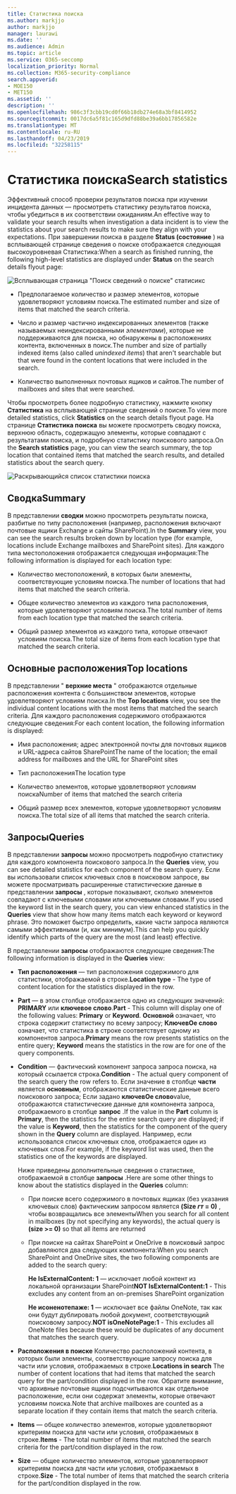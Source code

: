 ```yaml
---
title: Статистика поиска
ms.author: markjjo
author: markjjo
manager: laurawi
ms.date: ''
ms.audience: Admin
ms.topic: article
ms.service: O365-seccomp
localization_priority: Normal
ms.collection: M365-security-compliance
search.appverid:
- MOE150
- MET150
ms.assetid: ''
description: ''
ms.openlocfilehash: 986c3f3cbb19cd0f66b18db274e68a3bf8414952
ms.sourcegitcommit: 0017dc6a5f81c165d9dfd88be39a6bb17856582e
ms.translationtype: MT
ms.contentlocale: ru-RU
ms.lasthandoff: 04/23/2019
ms.locfileid: "32258115"
---
```

# <a name="search-statistics"></a><span data-ttu-id="25e67-102">Статистика поиска</span><span class="sxs-lookup"><span data-stu-id="25e67-102">Search statistics</span></span>

<span data-ttu-id="25e67-103">Эффективный способ проверки результатов поиска при изучении инцидента данных — просмотреть статистику результатов поиска, чтобы убедиться в их соответствии ожиданиям.</span><span class="sxs-lookup"><span data-stu-id="25e67-103">An effective way to validate your search results when investigation a data incident is to view the statistics about your search results to make sure they align with your expectations.</span></span> <span data-ttu-id="25e67-104">При завершении поиска в разделе **Status (состояние** ) на всплывающей странице сведения о поиске отображается следующая высокоуровневая Статистика:</span><span class="sxs-lookup"><span data-stu-id="25e67-104">When a search as finished running, the following high-level statistics are displayed under **Status** on the search details flyout page:</span></span>

![Всплывающая страница "Поиск сведений о поиске" статисикс](../media/SearchDetailsFlyout.png)

- <span data-ttu-id="25e67-106">Предполагаемое количество и размер элементов, которые удовлетворяют условиям поиска.</span><span class="sxs-lookup"><span data-stu-id="25e67-106">The estimated number and size of items that matched the search criteria.</span></span>

- <span data-ttu-id="25e67-107">Число и размер частично индексированных элементов (также называемых неиндексированными *элементами*), которые не поддерживаются для поиска, но обнаружены в расположениях контента, включенных в поиск.</span><span class="sxs-lookup"><span data-stu-id="25e67-107">The number and size of partially indexed items (also called *unindexed items*) that aren't searchable but that were found in the content locations that were included in the search.</span></span>

- <span data-ttu-id="25e67-108">Количество выполненных почтовых ящиков и сайтов.</span><span class="sxs-lookup"><span data-stu-id="25e67-108">The number of mailboxes and sites that were searched.</span></span>

<span data-ttu-id="25e67-109">Чтобы просмотреть более подробную статистику, нажмите кнопку **Статистика** на всплывающей странице сведений о поиске.</span><span class="sxs-lookup"><span data-stu-id="25e67-109">To view more detailed statistics, click **Statistics** on the search details flyout page.</span></span> <span data-ttu-id="25e67-110">На странице **Статистика поиска** вы можете просмотреть сводку поиска, верхнюю область, содержащую элементы, которые совпадают с результатами поиска, и подробную статистику поискового запроса.</span><span class="sxs-lookup"><span data-stu-id="25e67-110">On the **Search statistics** page, you can view the search summary, the top location that contained items that matched the search results, and detailed statistics about the search query.</span></span>

![Раскрывающийся список статистики поиска](../media/SearchStatisticsDropDownList.png)

## <a name="summary"></a><span data-ttu-id="25e67-112">Сводка</span><span class="sxs-lookup"><span data-stu-id="25e67-112">Summary</span></span>

<span data-ttu-id="25e67-113">В представлении **сводки** можно просмотреть результаты поиска, разбитые по типу расположения (например, расположения включают почтовые ящики Exchange и сайты SharePoint).</span><span class="sxs-lookup"><span data-stu-id="25e67-113">In the **Summary** view, you can see the search results broken down by location type (for example, locations include Exchange mailboxes and SharePoint sites).</span></span> <span data-ttu-id="25e67-114">Для каждого типа местоположения отображается следующая информация:</span><span class="sxs-lookup"><span data-stu-id="25e67-114">The following information is displayed for each location type:</span></span>

- <span data-ttu-id="25e67-115">Количество местоположений, в которых были элементы, соответствующие условиям поиска.</span><span class="sxs-lookup"><span data-stu-id="25e67-115">The number of locations that had items that matched the search criteria.</span></span>

- <span data-ttu-id="25e67-116">Общее количество элементов из каждого типа расположения, которые удовлетворяют условиям поиска.</span><span class="sxs-lookup"><span data-stu-id="25e67-116">The total number of items from each location type that matched the search criteria.</span></span>

- <span data-ttu-id="25e67-117">Общий размер элементов из каждого типа, которые отвечают условиям поиска.</span><span class="sxs-lookup"><span data-stu-id="25e67-117">The total size of items from each location type that matched the search criteria.</span></span>

## <a name="top-locations"></a><span data-ttu-id="25e67-118">Основные расположения</span><span class="sxs-lookup"><span data-stu-id="25e67-118">Top locations</span></span>

<span data-ttu-id="25e67-119">В представлении " **верхние места** " отображаются отдельные расположения контента с большинством элементов, которые удовлетворяют условиям поиска.</span><span class="sxs-lookup"><span data-stu-id="25e67-119">In the **Top locations** view, you see the individual content locations with the most items that matched the search criteria.</span></span> <span data-ttu-id="25e67-120">Для каждого расположения содержимого отображаются следующие сведения:</span><span class="sxs-lookup"><span data-stu-id="25e67-120">For each content location, the following information is displayed:</span></span>

- <span data-ttu-id="25e67-121">Имя расположения; адрес электронной почты для почтовых ящиков и URL-адреса сайтов SharePoint</span><span class="sxs-lookup"><span data-stu-id="25e67-121">The name of the location; the email address for mailboxes and the URL for SharePoint sites</span></span>

- <span data-ttu-id="25e67-122">Тип расположения</span><span class="sxs-lookup"><span data-stu-id="25e67-122">The location type</span></span>

- <span data-ttu-id="25e67-123">Количество элементов, которые удовлетворяют условиям поиска</span><span class="sxs-lookup"><span data-stu-id="25e67-123">Number of items that matched the search criteria</span></span>

- <span data-ttu-id="25e67-124">Общий размер всех элементов, которые удовлетворяют условиям поиска.</span><span class="sxs-lookup"><span data-stu-id="25e67-124">The total size of all items that matched the search criteria.</span></span>

## <a name="queries"></a><span data-ttu-id="25e67-125">Запросы</span><span class="sxs-lookup"><span data-stu-id="25e67-125">Queries</span></span>

<span data-ttu-id="25e67-126">В представлении **запросы** можно просмотреть подробную статистику для каждого компонента поискового запроса.</span><span class="sxs-lookup"><span data-stu-id="25e67-126">In the **Queries** view, you can see detailed statistics for each component of the search query.</span></span> <span data-ttu-id="25e67-127">Если вы использовали список ключевых слов в поисковом запросе, вы можете просматривать расширенные статистические данные в представлении **запросы** , которые показывают, сколько элементов совпадают с ключевыми словами или ключевыми словами.</span><span class="sxs-lookup"><span data-stu-id="25e67-127">If you used the keyword list in the search query, you can view enhanced statistics in the **Queries** view  that show how many items match each keyword or keyword phrase.</span></span> <span data-ttu-id="25e67-128">Это поможет быстро определить, какие части запроса являются самыми эффективными (и, как минимум).</span><span class="sxs-lookup"><span data-stu-id="25e67-128">This can help you quickly identify which parts of the query are the most (and least) effective.</span></span> 

<span data-ttu-id="25e67-129">В представлении **запросы** отображаются следующие сведения:</span><span class="sxs-lookup"><span data-stu-id="25e67-129">The following information is displayed in the **Queries** view:</span></span>

 - <span data-ttu-id="25e67-130">**Тип расположения** — тип расположения содержимого для статистики, отображаемой в строке.</span><span class="sxs-lookup"><span data-stu-id="25e67-130">**Location type** - The type of content location for the statistics displayed in the row.</span></span>

- <span data-ttu-id="25e67-131">**Part** — в этом столбце отображается одно из следующих значений: **PRIMARY** или **ключевое слово**.</span><span class="sxs-lookup"><span data-stu-id="25e67-131">**Part** - This column will display one of the following values: **Primary** or **Keyword**.</span></span> <span data-ttu-id="25e67-132">**Основной** означает, что строка содержит статистику по всему запросу; **КлючевОе слово** означает, что статистика в строке соответствует одному из компонентов запроса.</span><span class="sxs-lookup"><span data-stu-id="25e67-132">**Primary** means the row presents statistics on the entire query; **Keyword** means the statistics in the row are for one of the query components.</span></span>

- <span data-ttu-id="25e67-133">**Condition** — фактический компонент запроса запроса поиска, на который ссылается строка.</span><span class="sxs-lookup"><span data-stu-id="25e67-133">**Condition** - The actual query component of the search query the row refers to.</span></span> <span data-ttu-id="25e67-134">Если значение в столбце **части** является **основным**, отображаются статистические данные всего поискового запроса; Если задано **ключевОе слово**value, отображаются статистические данные для компонента запроса, отображаемого в столбце **запрос** .</span><span class="sxs-lookup"><span data-stu-id="25e67-134">If the value in the **Part** column is **Primary**, then the statistics for the entire search query are displayed; if the value is **Keyword**, then the statistics for the component of the query shown in the **Query** column are displayed.</span></span> <span data-ttu-id="25e67-135">Например, если использовался список ключевых слов, отображается один из ключевых слов.</span><span class="sxs-lookup"><span data-stu-id="25e67-135">For example, if the keyword list was used, then the statistics one of the keywords are displayed.</span></span>

  <span data-ttu-id="25e67-136">Ниже приведены дополнительные сведения о статистике, отображаемой в столбце **запросы** .</span><span class="sxs-lookup"><span data-stu-id="25e67-136">Here are some other things to know about the statistics displayed in the **Queries** column:</span></span>
  
  - <span data-ttu-id="25e67-137">При поиске всего содержимого в почтовых ящиках (без указания ключевых слов) фактическим запросом является **(Size _гт_ = 0)** , чтобы возвращались все элементы</span><span class="sxs-lookup"><span data-stu-id="25e67-137">When you search for all content in mailboxes (by not specifying any keywords), the actual query is **(size >= 0)** so that all items are returned</span></span>
  
  - <span data-ttu-id="25e67-138">При поиске на сайтах SharePoint и OneDrive в поисковый запрос добавляются два следующих компонента:</span><span class="sxs-lookup"><span data-stu-id="25e67-138">When you search SharePoint and OneDrive sites, the two following components are added to the search query:</span></span>
    
    <span data-ttu-id="25e67-139">**Не IsExternalContent: 1** — исключает любой контент из локальной организации SharePoint</span><span class="sxs-lookup"><span data-stu-id="25e67-139">**NOT IsExternalContent:1** - This excludes any content from an on-premises SharePoint organization</span></span>
    
    <span data-ttu-id="25e67-140">**Не исоненотепаже: 1** — исключает все файлы OneNote, так как они будут дублировать любой документ, соответствующий поисковому запросу.</span><span class="sxs-lookup"><span data-stu-id="25e67-140">**NOT isOneNotePage:1** - This excludes all OneNote files because these would be duplicates of any document that matches the search query.</span></span>

- <span data-ttu-id="25e67-141">**Расположения в поиске** Количество расположений контента, в которых были элементы, соответствующие запросу поиска для части или условия, отображаемых в строке.</span><span class="sxs-lookup"><span data-stu-id="25e67-141">**Locations in search** The number of content locations that had items that matched the search query for the part/condition displayed in the row.</span></span> <span data-ttu-id="25e67-142">Обратите внимание, что архивные почтовые ящики подсчитываются как отдельное расположение, если они содержат элементы, которые отвечают условиям поиска.</span><span class="sxs-lookup"><span data-stu-id="25e67-142">Note that archive mailboxes are counted as a separate location if they contain items that match the search criteria.</span></span>

- <span data-ttu-id="25e67-143">**Items** — общее количество элементов, которые удовлетворяют критериям поиска для части или условия, отображаемых в строке.</span><span class="sxs-lookup"><span data-stu-id="25e67-143">**Items** - The total number of items that matched the search criteria for the part/condition displayed in the row.</span></span>

- <span data-ttu-id="25e67-144">**Size** — общее количество элементов, которые удовлетворяют критериям поиска для части или условия, отображаемых в строке.</span><span class="sxs-lookup"><span data-stu-id="25e67-144">**Size** - The total number of items that matched the search criteria for the part/condition displayed in the row.</span></span>